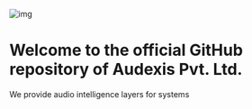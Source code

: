 
![img](https://media.discordapp.net/attachments/1264107758530072687/1409853456532901928/secondary.png?ex=68b186d9&is=68b03559&hm=539253fde3a80c300a3882ad7ba8b77ee83688ad03aa26cf4a897f86a1161324&=&format=webp&quality=lossless&width=1522&height=856)
# Welcome to the official GitHub repository of Audexis Pvt. Ltd.

We provide audio intelligence layers for systems
